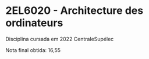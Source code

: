 # 2EL6020 - Architecture des ordinateurs
Disciplina cursada em 2022 CentraleSupélec

Nota final obtida: 16,55
